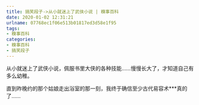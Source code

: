 ```yaml
---
title: 搞笑段子->从小就迷上了武侠小说 | 糗事百科
date: 2020-01-02 12:31:21
urlname: 07768ec1f06e513b01817ed3d58e1f95
tags: 
- 糗事百科
categories:
- 糗事百科
- 搞笑段子
---
```

从小就迷上了武侠小说，佩服书里大侠的各种技能……慢慢长大了，才知道自己有多么幼稚。

直到昨晚约的那个姑娘走出浴室的那一刻，我终于确信至少古代易容术***真的了……


